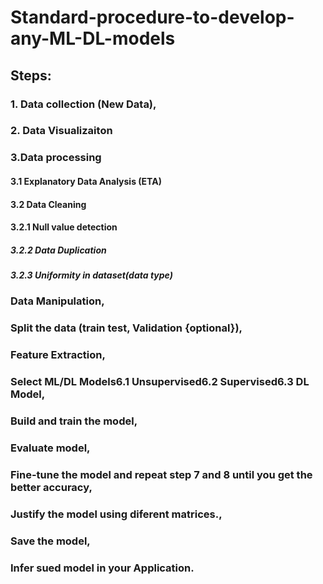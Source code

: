 # Standard-procedure-to-develop-any-ML-DL-models

## Steps:
### 1. Data collection (New Data),
### 2. Data Visualizaiton
### 3.Data processing
#### 3.1 Explanatory Data Analysis (ETA)
#### 3.2 Data Cleaning
#### 3.2.1 Null value detection
##### 3.2.2 Data Duplication
##### 3.2.3 Uniformity in dataset(data type)
### Data Manipulation,
### Split the data (train test, Validation {optional}),
### Feature Extraction,
### Select ML/DL Models6.1 Unsupervised6.2 Supervised6.3 DL Model,
### Build and train the model,
### Evaluate model,
### Fine-tune the model and repeat step 7 and 8 until you get the better accuracy,
### Justify the model using diferent matrices.,
### Save the model,
### Infer sued model in your Application.
